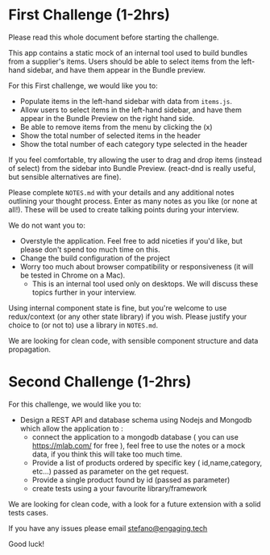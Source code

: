 #  First Challenge (1-2hrs)

Please read this whole document before starting the challenge.

This app contains a static mock of an internal tool used to build bundles from a supplier's items.
Users should be able to select items from the left-hand sidebar, and have them appear in the Bundle preview.

For this First challenge, we would like you to:

- Populate items in the left-hand sidebar with data from `items.js`.
- Allow users to select items in the left-hand sidebar, and have them appear in the Bundle Preview on the right hand side.
- Be able to remove items from the menu by clicking the (x)
- Show the total number of selected items in the header
- Show the total number of each category type selected in the header

If you feel comfortable, try allowing the user to drag and drop items (instead of select) from the sidebar into Bundle
Preview. (react-dnd is really useful, but sensible alternatives are fine).

Please complete `NOTES.md` with your details and any additional notes outlining your thought process.
Enter as many notes as you like (or none at all!). These will be used to create talking points during your interview.

We do not want you to:

- Overstyle the application. Feel free to add niceties if you'd like, but please don't spend too much time on this.
- Change the build configuration of the project
- Worry too much about browser compatibility or responsiveness (it will be tested in Chrome on a Mac).
    - This is an internal tool used only on desktops. We will discuss these topics further in your interview.

Using internal component state is fine, but you're welcome to use redux/context (or any other state library) if you wish.
Please justify your choice to (or not to) use a library in `NOTES.md`.

We are looking for clean code, with sensible component structure and data propagation.


#  Second Challenge (1-2hrs)

For this challenge, we would like you to:

- Design a REST API and database schema using Nodejs and Mongodb which allow the application to :
    - connect the application to a mongodb database ( you can use https://mlab.com/ for free ), feel free to use the notes or a mock data, if you think this will take too much time.
    - Provide a list of products ordered by specific key ( id,name,category, etc...) passed as parameter on the get request.
    - Provide a single product found by id (passed as parameter)
    - create tests using a your favourite library/framework
    
We are looking for clean code, with a look for a future extension with a solid tests cases.


If you have any issues please email stefano@engaging.tech

Good luck!